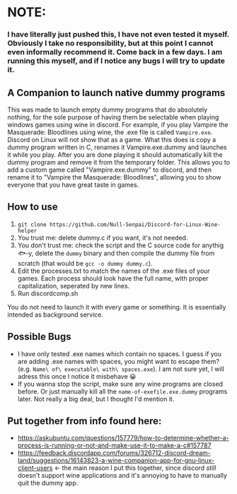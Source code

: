 
# NOTE:
### I have literally just pushed this, I have not even tested it myself. Obviously I take no responsibility, but at this point I cannot even informally recommend it. Come back in a few days. I am running this myself, and if I notice any bugs I will try to update it.

## A Companion to launch native dummy programs 
This was made to launch empty dummy programs that do absolutely nothing, for the sole purpose of having them be selectable when playing windows games using wine in discord. For example, if you play Vampire the Masquerade: Bloodlines using wine, the .exe file is called `Vampire.exe`. Discord on Linux will not show that as a game. What this does is copy a dummy program written in C, renames it Vampire.exe.dummy and launches it while you play. After you are done playing it should automatically kill the dummy program and remove it from the temporary folder. This allows you to add a custom game called "Vampire.exe.dummy" to discord, and then rename it to "Vampire the Masquerade: Bloodlines", allowing you to show everyone that you have great taste in games.

## How to use 
1) `git clone https://github.com/Null-Senpai/Discord-for-Linux-Wine-helper`
2) You trust me: delete dummy.c if you want, it's not needed.   
2) You don't trust me: check the script and the C source code for anythig 🐟-y, delete the `dummy` binary and then compile the dummy file from scratch (that would be `gcc -o dummy dummy.c`).
3) Edit the processes.txt to match the names of the .exe files of your games. Each process should look have the full name, with proper capitalization, seperated by new lines. 
4) Run discordcomp.sh

You do not need to launch it with every game or something. It is essentially intended as background service. 

## Possible Bugs
 - I have only tested .exe names which contain no spaces. I guess if you are adding .exe names with spaces, you might want to escape them? (e.g. `Name\ of\ executable\ with\ spaces.exe`). I am not sure yet, I will adress this once I notice it misbehave 😀
 - If you wanna stop the script, make sure any wine programs are closed before. Or just manually kill all the `name-of-exefile.exe.dummy` programs later. Not really a big deal, but I thought I'd mention it.


## Put together from info found here:

* https://askubuntu.com/questions/157779/how-to-determine-whether-a-process-is-running-or-not-and-make-use-it-to-make-a-c#157787
* https://feedback.discordapp.com/forums/326712-discord-dream-land/suggestions/16143823-a-wine-companion-app-for-gnu-linux-client-users
<- the main reason I put this together, since discord *still* doesn't support wine applications and it's annoying to have to manually quit the dummy app.



